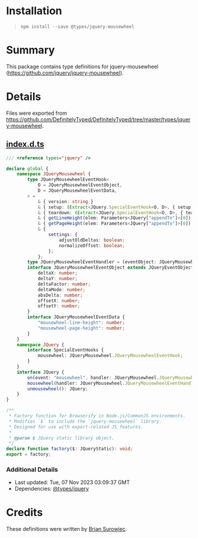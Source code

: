 # Installation
> `npm install --save @types/jquery-mousewheel`

# Summary
This package contains type definitions for jquery-mousewheel (https://github.com/jquery/jquery-mousewheel).

# Details
Files were exported from https://github.com/DefinitelyTyped/DefinitelyTyped/tree/master/types/jquery-mousewheel.
## [index.d.ts](https://github.com/DefinitelyTyped/DefinitelyTyped/tree/master/types/jquery-mousewheel/index.d.ts)
````ts
/// <reference types="jquery" />

declare global {
    namespace JQueryMousewheel {
        type JQueryMousewheelEventHook<
            O = JQueryMousewheelEventObject,
            D = JQueryMousewheelEventData,
        > =
            & { version: string }
            & { setup: (Extract<JQuery.SpecialEventHook<O, D>, { setup: any }>)["setup"] }
            & { teardown: (Extract<JQuery.SpecialEventHook<O, D>, { teardown: any }>)["teardown"] }
            & { getLineHeight(elem: Parameters<JQuery["appendTo"]>[0]): number | never }
            & { getPageHeight(elem: Parameters<JQuery["appendTo"]>[0]): number | never }
            & {
                settings: {
                    adjustOldDeltas: boolean;
                    normalizeOffset: boolean;
                };
            };
        type JQueryMousewheelEventHandler = (eventObject: JQueryMousewheelEventObject, ...args: any[]) => any;
        interface JQueryMousewheelEventObject extends JQueryEventObject {
            deltaX: number;
            deltaY: number;
            deltaFactor: number;
            deltaMode: number;
            absDelta: number;
            offsetX: number;
            offsetY: number;
        }
        interface JQueryMousewheelEventData {
            "mousewheel-line-height": number;
            "mousewheel-page-height": number;
        }
    }
    namespace JQuery {
        interface SpecialEventHooks {
            mousewheel: JQueryMousewheel.JQueryMousewheelEventHook;
        }
    }
    interface JQuery {
        on(event: "mousewheel", handler: JQueryMousewheel.JQueryMousewheelEventHandler): JQuery;
        mousewheel(handler: JQueryMousewheel.JQueryMousewheelEventHandler): JQuery;
        unmousewheel(): JQuery;
    }
}

/**
 * Factory function for Browserify in Node.js/CommonJS environments.
 * Modifies `$` to include the `jquery-mousewheel` library.
 * Designed for use with export-related JS features.
 *
 * @param $ JQuery static library object.
 */
declare function factory($: JQueryStatic): void;
export = factory;

````

### Additional Details
 * Last updated: Tue, 07 Nov 2023 03:09:37 GMT
 * Dependencies: [@types/jquery](https://npmjs.com/package/@types/jquery)

# Credits
These definitions were written by [Brian Surowiec](https://github.com/xt0rted).
